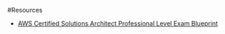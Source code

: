 #Resources
* [AWS Certified Solutions Architect Professional Level Exam Blueprint](https://d0.awsstatic.com/Train%20%26%20Cert/docs/AWS_certified_solutions_architect_professional_blueprint.pdf)
